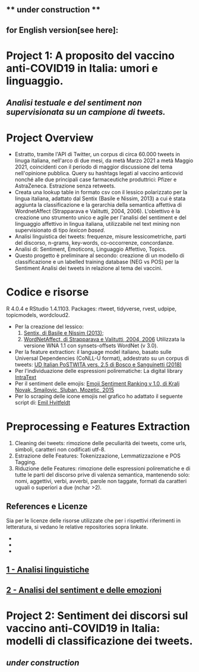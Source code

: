 ## ** under construction **

## for English version[see here]:

# Project 1: A proposito del vaccino anti-COVID19 in Italia: umori e linguaggio.
## *Analisi testuale e del sentiment non supervisionata su un campione di tweets.*

# Project Overview

- Estratto, tramite l'API di Twitter, un corpus di circa 60.000 tweets in linuga italiana, nell'arco di due mesi, da metà Marzo 2021 a metà Maggio 2021, coincidenti con il periodo di maggior discussione del tema nell'opinione pubblica.
Query su hashtags legati al vaccino anticovid nonché alle due principali case farmaceutiche produttrici: Pfizer e AstraZeneca. Estrazione senza retweets.
- Creata una lookup table in formato csv con il lessico polarizzato per la lingua italiana, adattato dal Sentix (Basile e Nissim, 2013) a cui è stata aggiunta la classificazione e la gerarchia della semantica affettiva di WordnetAffect (Strapparava e Valitutti, 2004, 2006).
L'obiettivo è la creazione uno strumento unico e agile per l'analisi del sentiment e del linguaggio affettivo in lingua italiana,
utilizzabile nel text mining non supervisionato di tipo *lexicon based*.
- Analisi linguistica dei tweets: frequenze, misure lessicometriche, parti del discorso, n-grams, key-words, co-occorrenze, concordanze.
- Analisi di: Sentiment, Emoticons, Linguaggio Affettivo, Topics.
- Questo progetto è preliminare al secondo: creazione di un modello di classificazione e un labelled training database (NEG vs POS)
per la Sentiment Analisi dei tweets in relazione al tema dei vaccini.

# Codice e risorse

R 4.0.4 e RStudio 1.4.1103.
Packages: rtweet, tidyverse, rvest, udpipe, topicmodels, wordcloud2.

- Per la creazione del lessico:
  1. [Sentix, di Basile e Nissim (2013)](http://valeriobasile.github.io/twita/sentix.html);
  2. [WordNetAffect, di Strapparava e Valitutti, 2004, 2006](https://wndomains.fbk.eu/wnaffect.html) Utilizzata la versione WNA 1.1 con synsets-offsets WordNet (v 3.0).
- Per la feature extraction: il language model italiano, basato sulle Universal Dependencies (CoNLL-U format), addestrato su un corpus di tweets:
  [UD Italian PoSTWITA vers. 2.5 di Bosco e Sanguinetti (2018)](https://universaldependencies.org/treebanks/it_postwita/index.html)
- Per l'individuazione delle espressioni polirematiche: La digital library [IntraText](http://www.intratext.com/)
- Per il sentiment delle emojis: [Emoji Sentiment Ranking v 1.0, di Kralj Novak, Smailovic, Sluban, Mozetic, 2015](http://kt.ijs.si/data/Emoji_sentiment_ranking/index.html)
- Per lo scraping delle icone emojis nel grafico ho adattato il seguente script di: [Emil Hvitfeldt](https://www.hvitfeldt.me/blog/real-emojis-in-ggplot2/)

# Preprocessing e Features Extraction

1. Cleaning dei tweets: rimozione delle peculiarità dei tweets, come urls, simboli, caratteri non codificati utf-8.
2. Estrazione delle Features: Tokenizzazione, Lemmatizzazione e POS Tagging.
3. Riduzione delle Features: rimozione delle espressioni polirematiche e di tutte le parti del discorso prive di valenza semantica, mantenendo solo: nomi, aggettivi, verbi, avverbi, parole non taggate, formati da caratteri uguali o superiori a due (nchar >2).

## References e Licenze

Sia per le licenze delle risorse utilizzate che per i rispettivi riferimenti in letteratura, si vedano le relative repositories sopra linkate.

- 
-
-

## [1 - Analisi linguistiche]()

## [2 - Analisi del sentiment e delle emozioni]()



# Project 2: Sentiment dei discorsi sul vaccino anti-COVID19 in Italia: modelli di classificazione dei tweets. 

## *under construction*
